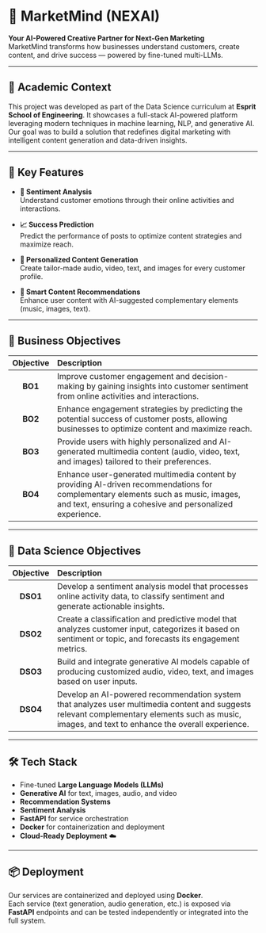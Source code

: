 # 🚀 MarketMind (NEXAI)

**Your AI-Powered Creative Partner for Next-Gen Marketing**  
MarketMind transforms how businesses understand customers, create content, and drive success — powered by fine-tuned multi-LLMs.

---

## 🏫 Academic Context

This project was developed as part of the Data Science curriculum at **Esprit School of Engineering**. It showcases a full-stack AI-powered platform leveraging modern techniques in machine learning, NLP, and generative AI.  
Our goal was to build a solution that redefines digital marketing with intelligent content generation and data-driven insights.

---

## 🌟 Key Features

- **💬 Sentiment Analysis**  
  Understand customer emotions through their online activities and interactions.

- **📈 Success Prediction**  
  Predict the performance of posts to optimize content strategies and maximize reach.

- **🎨 Personalized Content Generation**  
  Create tailor-made audio, video, text, and images for every customer profile.

- **🔗 Smart Content Recommendations**  
  Enhance user content with AI-suggested complementary elements (music, images, text).

---

## 🎯 Business Objectives

| Objective | Description |
|:---------:|:------------|
| **BO1** | Improve customer engagement and decision-making by gaining insights into customer sentiment from online activities and interactions. |
| **BO2** | Enhance engagement strategies by predicting the potential success of customer posts, allowing businesses to optimize content and maximize reach. |
| **BO3** | Provide users with highly personalized and AI-generated multimedia content (audio, video, text, and images) tailored to their preferences. |
| **BO4** | Enhance user-generated multimedia content by providing AI-driven recommendations for complementary elements such as music, images, and text, ensuring a cohesive and personalized experience. |

---

## 🧠 Data Science Objectives

| Objective | Description |
|:---------:|:------------|
| **DSO1** | Develop a sentiment analysis model that processes online activity data, to classify sentiment and generate actionable insights. |
| **DSO2** | Create a classification and predictive model that analyzes customer input, categorizes it based on sentiment or topic, and forecasts its engagement metrics. |
| **DSO3** | Build and integrate generative AI models capable of producing customized audio, video, text, and images based on user inputs. |
| **DSO4** | Develop an AI-powered recommendation system that analyzes user multimedia content and suggests relevant complementary elements such as music, images, and text to enhance the overall experience. |

---

## 🛠️ Tech Stack

- Fine-tuned **Large Language Models (LLMs)**
- **Generative AI** for text, images, audio, and video
- **Recommendation Systems**
- **Sentiment Analysis**
- **FastAPI** for service orchestration
- **Docker** for containerization and deployment
- **Cloud-Ready Deployment** ☁️

---

## 📦 Deployment

Our services are containerized and deployed using **Docker**.  
Each service (text generation, audio generation, etc.) is exposed via **FastAPI** endpoints and can be tested independently or integrated into the full system.
